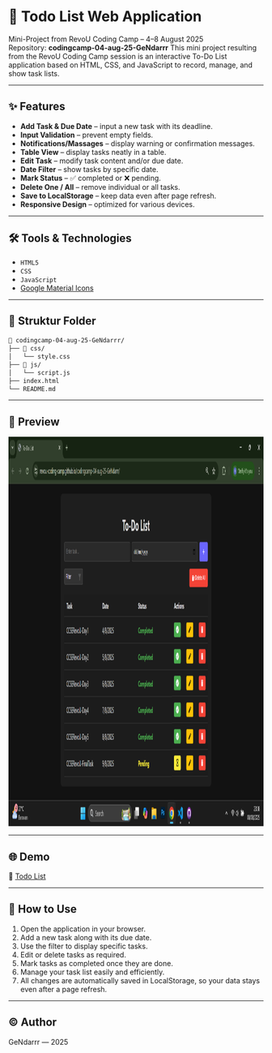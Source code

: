 # 📝 Todo List Web Application

Mini-Project from RevoU Coding Camp – 4–8 August 2025  
Repository: **codingcamp-04-aug-25-GeNdarrr**
This mini project resulting from the RevoU Coding Camp session is an interactive To-Do List application based on HTML, CSS, and JavaScript to record, manage, and show task lists.

---
## ✨ Features

- **Add Task & Due Date** – input a new task with its deadline.
- **Input Validation** – prevent empty fields.
- **Notifications/Massages** – display warning or confirmation messages.
- **Table View** – display tasks neatly in a table.
- **Edit Task** – modify task content and/or due date.
- **Date Filter** – show tasks by specific date.
- **Mark Status** – ✅ completed or ❌ pending.
- **Delete One / All** – remove individual or all tasks.
- **Save to LocalStorage** – keep data even after page refresh.
- **Responsive Design** – optimized for various devices.

---

## 🛠️ Tools & Technologies

- `HTML5`
- `CSS`
- `JavaScript`
- [Google Material Icons](https://fonts.google.com/icons)

---

## 📁 Struktur Folder

```plaintext
📁 codingcamp-04-aug-25-GeNdarrr/
├── 📁 css/
│   └── style.css
├── 📁 js/
│   └── script.js
├── index.html
└── README.md
```

---
## 📸 Preview

<img width="1366" height="768" alt="Preview Application" src="PreviewTodoList.png" />

---

## 🌐 Demo

🔗 [Todo List](https://revou-coding-camp.github.io/codingcamp-04-aug-25-GeNdarrr/)

---

## 📌 How to Use

1. Open the application in your browser.
2. Add a new task along with its due date.
3. Use the filter to display specific tasks.
4. Edit or delete tasks as required.
5. Mark tasks as completed once they are done.
6. Manage your task list easily and efficiently.
7. All changes are automatically saved in LocalStorage, so your data stays even after a page refresh.

---

## © Author

GeNdarrr — 2025
